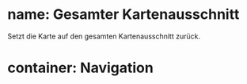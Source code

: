 ﻿# name: Gesamter Kartenausschnitt

Setzt die Karte auf den gesamten Kartenausschnitt zurück.

# container: Navigation
